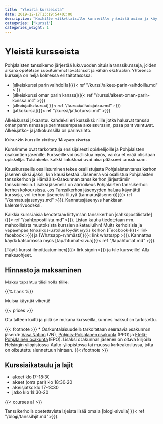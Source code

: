 ```yaml
---
title: "Yleistä kursseista"
date: 2019-12-17T13:19:54+02:00
description: "Kaikille viikottaisille kursseille yhteistä asiaa ja käytäntöjä."
categories: ["kurssi"]
categories_weight: 1
---
```

# Yleistä kursseista
Pohjalaisten tanssikerho järjestää lukuvuoden pituisia tanssikursseja, joiden aikana opetetaan suosituimmat lavatanssit ja vähän ekstraakin. Yhteensä kursseja on neljä kolmessa eri taitotasossa:

  - [alkeiskurssi parin vaihdoilla]({{< ref "/kurssi/alkeet-parin-vaihdoilla.md" >}})
  - [alkeiskurssi oman parin kanssa]({{< ref "/kurssi/alkeet-oman-parin-kanssa.md" >}})
  - [alkeisjatkokurssi]({{< ref "/kurssi/alkeisjatko.md" >}})
  - [jatkokurssi]({{< ref "/kurssi/jatkokurssi.md" >}})

Alkeiskurssi jakaantuu kahdeksi eri kurssiksi: niille jotka haluavat tanssia oman parin kanssa ja perinteisempään alkeiskurssiin, jossa parit vaihtuvat. Alkeisjatko- ja jatkokurssilla on parinvaihto.

Kuhunkin kurssiin sisältyy **14** opetuskertaa.

Kurssimme ovat tarkoitettuja ensisijaisesti opiskelijoille ja Pohjalaisten osakuntien jäsenille. Kursseille voi osallistua myös, vaikka et enää olisikaan opiskelija. Toistaiseksi kaikki halukkaat ovat aina päässeet tanssimaan. 

Kausikursseille osallistuminen tekee osallistujasta Pohjalaisten tanssikerhon jäsenen siksi ajaksi, kun kausi kestää. Jäsenenä voi osallistua Pohjalaisten tanssikerhon ja Hämäläis-Osakunnan tanssikerhon järjestämiin tanssibileisiin. Lisäksi jäsenellä on äänioikeus Pohjalaisten tanssikerhon kerhon kokouksissa. Jos Tanssikerhon jäsenyyden haluaa käymättä kursseja, voi kerhon jäseneksi liittyä [kannatusjäsenenä]({{< ref "/kannatusjasenyys.md" >}}). Kannatusjäsenyys hankitaan kalenterivuodeksi.

Kaikkia kurssilaisia kehotetaan liittymään tanssikerhon [sähköpostilistalle]({{< ref "/sahkopostilista.md" >}}). Listan kautta tiedotetaan mm. mahdollisista muutoksista kurssien aikatauluihin! Muita kerholaisia ja vapaampaa tanssikeskustelua löydät myös kerhon [Facebook-]({{< link facebook >}}) ja [Whatsapp-ryhmästä]({{< link whatsapp >}}). Kannattaa käydä katsomassa myös [tapahtumat-sivua]({{< ref "/tapahtumat.md" >}}).

[Täytä kurssi-ilmoittautuminen]({{< link signin >}}) ja tule kursseille! Alla maksuohjeet.

## Hinnasto ja maksaminen
Maksu tapahtuu tilisiirrolla tilille:

{{% bank %}}

Muista käyttää viitettä!

{{< prices >}}

Ota talteen kuitti ja pidä se mukana kursseilla, kunnes maksut on tarkistettu.

{{< footnote >}}
\* Osakuntalaisuudella tarkoitetaan seuraavia osakunnan jäseniä: [Vasa Nation](http://vasa.nation.fi) (VN), [Pohjois-Pohjalanen osakunta](http://pohjoispohjalaiset.fi) (PPO) ja [Etelä-Pohjalainen osakunta](http://epo.osakunta.fi) (EPO). Lisäksi osakunnan jäsenen on oltava kirjoilla Helsingin yliopistossa, Aalto-yliopistossa tai muussa korkeakoulussa, jotta on oikeutettu alennettuun hintaan.
{{< /footnote >}}

## Kurssiaikataulu ja lajit

  - alkeet klo 17-18:30
  - alkeet (oma pari) klo 18:30-20
  - alkeisjatko klo 17-18:30
  - jatko klo 18:30-20

{{< courses all >}}

Tanssikerholla opetettavista lajeista lisää omalla [blogi-sivulla]({{< ref "/blogi/tanssilajit.md" >}}).

